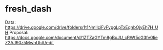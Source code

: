# fresh_dash

Data: https://drive.google.com/drive/folders/1t1NmlIciFvFvpgLpTxEqnbOjyEh7H_UH
Proposal: https://docs.google.com/document/d/1ZTZaGYTm8gBoJU_cRWt5cG3fv0IieZ2AJ90z5MwhUhA/edit
